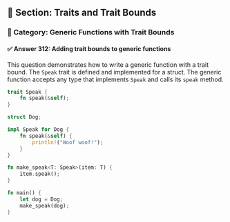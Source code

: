 ## 📘 Section: Traits and Trait Bounds  
### 🔹 Category: Generic Functions with Trait Bounds  
#### ✅ Answer 312: Adding trait bounds to generic functions

This question demonstrates how to write a generic function with a trait bound. The `Speak` trait is defined and implemented for a struct. The generic function accepts any type that implements `Speak` and calls its `speak` method.

```rust
trait Speak {
    fn speak(&self);
}

struct Dog;

impl Speak for Dog {
    fn speak(&self) {
        println!("Woof woof!");
    }
}

fn make_speak<T: Speak>(item: T) {
    item.speak();
}

fn main() {
    let dog = Dog;
    make_speak(dog);
}
```
